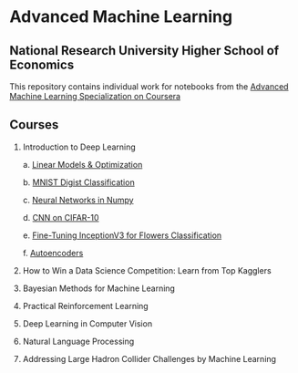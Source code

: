 # Advanced Machine Learning
## National Research University Higher School of Economics

This repository contains individual work for notebooks from the [Advanced Machine Learning Specialization on Coursera](https://www.coursera.org/specializations/aml)

## Courses
1. Introduction to Deep Learning

    a. [Linear Models & Optimization](https://github.com/maverick-red/coursera-advanced-machine-learning/blob/master/1%20Introduction%20to%20Deep%20Learning/week1/week01_pa.ipynb)
    
    b. [MNIST Digist Classification](https://github.com/maverick-red/coursera-advanced-machine-learning/blob/master/1%20Introduction%20to%20Deep%20Learning/week2/digits_classification.ipynb)
    
    c. [Neural Networks in Numpy](https://github.com/maverick-red/coursera-advanced-machine-learning/blob/master/1%20Introduction%20to%20Deep%20Learning/week2/NumpyNN%20(honor).ipynb)
    
    d. [CNN on CIFAR-10](https://github.com/maverick-red/coursera-advanced-machine-learning/blob/master/1%20Introduction%20to%20Deep%20Learning/week3/week3_task1_first_cnn_cifar10_clean.ipynb)
    
    e. [Fine-Tuning InceptionV3 for Flowers Classification](https://github.com/maverick-red/coursera-advanced-machine-learning/blob/master/1%20Introduction%20to%20Deep%20Learning/week3/week3_task2_fine_tuning_clean.ipynb)
    
    f. [Autoencoders](https://github.com/maverick-red/coursera-advanced-machine-learning/blob/master/1%20Introduction%20to%20Deep%20Learning/week4/Autoencoders-task.ipynb)
    
2. How to Win a Data Science Competition: Learn from Top Kagglers

3. Bayesian Methods for Machine Learning

4. Practical Reinforcement Learning

5. Deep Learning in Computer Vision

6. Natural Language Processing

7. Addressing Large Hadron Collider Challenges by Machine Learning
